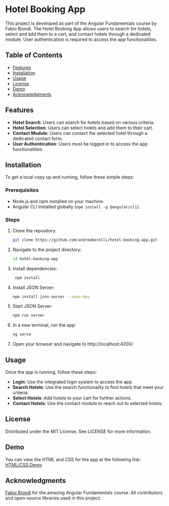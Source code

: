# Hotel Booking App

This project is developed as part of the Angular Fundamentals course by Fabio Biondi. The Hotel Booking App allows users to search for hotels, select and add them to a cart, and contact hotels through a dedicated module. User authentication is required to access the app functionalities.

## Table of Contents

- [Features](#features)
- [Installation](#installation)
- [Usage](#usage)
- [License](#license)
- [Demo](#demo)
- [Acknowledgments](#acknowledgments)

## Features

- **Hotel Search**: Users can search for hotels based on various criteria.
- **Hotel Selection**: Users can select hotels and add them to their cart.
- **Contact Module**: Users can contact the selected hotel through a dedicated contact form.
- **User Authentication**: Users must be logged in to access the app functionalities.

## Installation

To get a local copy up and running, follow these simple steps:

### Prerequisites

- Node.js and npm installed on your machine.
- Angular CLI installed globally (`npm install -g @angular/cli`).

### Steps

1. Clone the repository:
   ```sh
   git clone https://github.com/andreaborelli/hotel-booking-app.git
2. Navigate to the project directory:
   ```sh
   cd hotel-booking-app
3. Install dependencies:
   ```sh
    npm install
4. Install JSON Server:
   ```sh
   npm install json-server --save-dev
5. Start JSON Server:
   ```sh
   npm run server
6. In a new terminal, run the app:
   ```sh
   ng serve
7. Open your browser and navigate to http://localhost:4200/

## Usage

Once the app is running, follow these steps:

- **Login**: Use the integrated login system to access the app.
- **Search Hotels**: Use the search functionality to find hotels that meet your criteria.
- **Select Hotels**: Add hotels to your cart for further actions.
- **Contact Hotels**: Use the contact module to reach out to selected hotels.

## License
Distributed under the MIT License. See LICENSE for more information.

## Demo
You can view the HTML and CSS for the app at the following link: [HTML/CSS Demo](https://andreaborelli.github.io/hotel-booking-app-view/search.html)

## Acknowledgments
[Fabio Biondi](https://www.fabiobiondi.dev/) for the amazing Angular Fundamentals course.
All contributors and open-source libraries used in this project.




   









